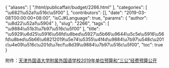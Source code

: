 {
    "aliases": [
        "/html/publicaffair/budget/2266.html"
    ],
    "categories": [
        "\u6821\u52a1\u516c\u5f00"
    ],
    "contributors": [],
    "date": "2019-03-08T00:00:00+08:00",
    "isCJKLanguage": true,
    "params": {
        "author": "\u8d22\u52a1\u5904"
    },
    "slug": "2266",
    "tags": [
        "\u9884\u51b3\u7b97\u516c\u5f00"
    ],
    "title": "\u5929\u6d25\u5916\u56fd\u8bed\u5927\u5b66\u9644\u5c5e\u5916\u56fd\u8bed\u5b66\u68212019\u5e74\u5355\u4f4d\u9884\u7b97\u548c\u201c\u4e09\u516c\u201d\u7ecf\u8d39\u9884\u7b97\u516c\u5f00",
    "toc": true
}

  






  






附件：[天津外国语大学附属外国语学校2019年单位预算和“三公”经费预算公开](http://tfls.tj.edu.cn/images/soft/190307/1-1Z30G61941104.zip)




  





  





  





  





  





  





  





  





  





  





  





  





  





  





  





  





  





  



